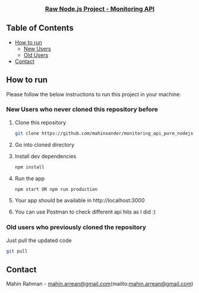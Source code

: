 <p align="center">
  <h3 align="center"><a href="">Raw Node.js Project - Monitoring API</a></h3>

<!-- TABLE OF CONTENTS -->

## Table of Contents

- [How to run](#how-to-run)
  - [New Users](#new-users-who-never-cloned-this-repository-before)
  - [Old Users](#old-users-who-previously-cloned-the-repository)
- [Contact](#contact)

<!-- HOW TO RUN -->

## How to run

Please follow the below instructions to run this project in your machine:

### New Users who never cloned this repository before

1. Clone this repository
   ```sh
   git clone https://github.com/mahinxander/monitoring_api_pure_nodejs.git
   ```
2. Go into cloned directory
   
3. Install dev dependencies
   ```sh
   npm install
   ```
   
5. Run the app
   ```sh
   npm start OR npm run production
   ```
6. Your app should be available in http://localhost:3000

8. You can use Postman to check different api hits as I did :)

### Old users who previously cloned the repository

Just pull the updated code

```sh
git pull
```

<!-- CONTACT -->

## Contact

Mahin Rahman - mahin.arrean@gmail.com(mailto:mahin.arrean@gmail.com)